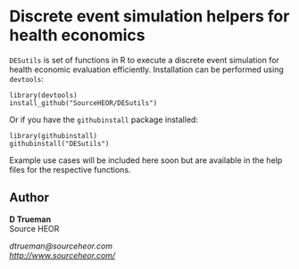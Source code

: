 # Discrete event simulation helpers for health economics


`DESutils` is set of functions in R to execute a discrete event simulation for health economic evaluation efficiently. Installation can be performed using `devtools`:

	library(devtools)
	install_github("SourceHEOR/DESutils")

Or if you have the `githubinstall` package installed:
	
	library(githubinstall)
	githubinstall("DESutils")
	

Example use cases will be included here soon but are available in the help files for the respective functions.

Author
------
  **D Trueman**  
  Source HEOR
  
  _dtrueman@sourceheor.com_     
  _http://www.sourceheor.com/_  

